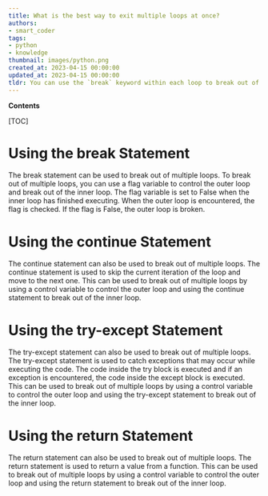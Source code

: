 ```yaml
---
title: What is the best way to exit multiple loops at once?
authors:
- smart_coder
tags:
- python
- knowledge
thumbnail: images/python.png
created_at: 2023-04-15 00:00:00
updated_at: 2023-04-15 00:00:00
tldr: You can use the `break` keyword within each loop to break out of multiple loops in Python.
---
```


**Contents**

[TOC]

# Using the break Statement
The break statement can be used to break out of multiple loops. To break out of multiple loops, you can use a flag variable to control the outer loop and break out of the inner loop. The flag variable is set to False when the inner loop has finished executing. When the outer loop is encountered, the flag is checked. If the flag is False, the outer loop is broken. 

# Using the continue Statement
The continue statement can also be used to break out of multiple loops. The continue statement is used to skip the current iteration of the loop and move to the next one. This can be used to break out of multiple loops by using a control variable to control the outer loop and using the continue statement to break out of the inner loop. 

# Using the try-except Statement
The try-except statement can also be used to break out of multiple loops. The try-except statement is used to catch exceptions that may occur while executing the code. The code inside the try block is executed and if an exception is encountered, the code inside the except block is executed. This can be used to break out of multiple loops by using a control variable to control the outer loop and using the try-except statement to break out of the inner loop. 

# Using the return Statement
The return statement can also be used to break out of multiple loops. The return statement is used to return a value from a function. This can be used to break out of multiple loops by using a control variable to control the outer loop and using the return statement to break out of the inner loop.
